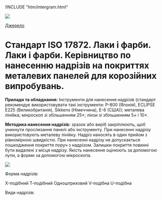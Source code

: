 
!INCLUDE "htm/intergram.html"

![](https://chart.googleapis.com/chart?chs=180x180&amp;cht=qr&amp;chl=https://pp.vokov.tk/%D0%B2%D0%B8%D0%B1%D1%96%D1%80_%D1%84%D0%B0%D1%80%D0%B1%D0%B8.html) 

[Джерело](http://vseokraskah.net/standart-iso-17872 "Permalink to Стандарт ISO 17872. Лаки и краски. Лаки и краски. Руководство по нанесению надрезов на покрытиях металлических панелей для коррозионных испытаний.")

# Стандарт ISO 17872. Лаки і фарби. Лаки і фарби. Керівництво по нанесенню надрізів на покриттях металевих панелей для корозійних випробувань.

**Прилади та обладнання:** Інструменти для нанесення надрізів (стандарт рекомендує використовувати такі інструменти: Р-800 (Японія), ECLIPSE E225 (Великобританія), Sikkens (Німеччина), Е-6 (США)); металева лінійка; мікроскоп зі збільшенням 25×; лінзи зі збільшенням 5× і 10×.

**Методика нанесення надрізів:** зразок або виріб закріплюють, щоб уникнути прослизання панелі або інструменту. При нанесенні надрізу використовують металеву лінійку. Надріз наносять в один прийом з рівномірною швидкістю. При нанесенні надрізу не допускається пошкодження покриття поруч з надрізом. Залишки покриття повинні бути видалені з місця надрізу. Якість нанесення оцінюють за допомогою лупи, а форми за допомогою мікроскопа.

![][1]

Форма надрізів:

X-подібний Т-подібний Одноштриховий V-подібна U-подібна

Види надрізів:
 
[1]: /img/standart-iso-17872.jpg

  